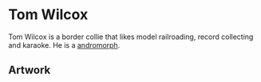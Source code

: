 # Tom Wilcox

Tom Wilcox is a border collie that likes model railroading, record collecting and karaoke. He is a [andromorph](../universe/andromorph.md).

## Artwork